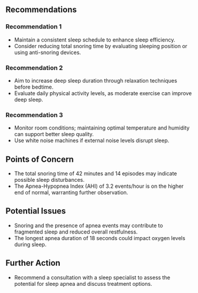 ## Recommendations
### Recommendation 1
- Maintain a consistent sleep schedule to enhance sleep efficiency.
- Consider reducing total snoring time by evaluating sleeping position or using anti-snoring devices.

### Recommendation 2
- Aim to increase deep sleep duration through relaxation techniques before bedtime.
- Evaluate daily physical activity levels, as moderate exercise can improve deep sleep.

### Recommendation 3
- Monitor room conditions; maintaining optimal temperature and humidity can support better sleep quality.
- Use white noise machines if external noise levels disrupt sleep.

## Points of Concern
- The total snoring time of 42 minutes and 14 episodes may indicate possible sleep disturbances.
- The Apnea-Hypopnea Index (AHI) of 3.2 events/hour is on the higher end of normal, warranting further observation.

## Potential Issues
- Snoring and the presence of apnea events may contribute to fragmented sleep and reduced overall restfulness.
- The longest apnea duration of 18 seconds could impact oxygen levels during sleep.

## Further Action
- Recommend a consultation with a sleep specialist to assess the potential for sleep apnea and discuss treatment options.